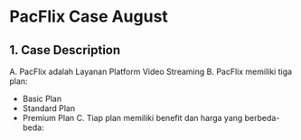 # PacFlix Case August

## 1. Case Description

A. PacFlix adalah Layanan Platform Video Streaming
B. PacFlix memiliki tiga plan:
   - Basic Plan
   - Standard Plan
   - Premium Plan
C. Tiap plan memiliki benefit dan harga yang berbeda-beda:




